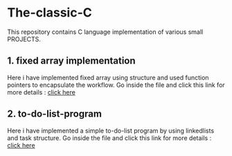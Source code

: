 # The-classic-C
This repository contains C language implementation of various small PROJECTS.
## 1. fixed array implementation
Here i have implemented fixed array using structure and used function pointers to encapsulate the workflow.
Go inside the file and click this link for more details : [click here](https://github.com/vickvey/The-classic-C/blob/main/fixed_list/README.md)
## 2. to-do-list-program
Here i have implemented a simple to-do-list program by using linkedlists and task structure.
Go inside the file and click this link for more details : [click here]()
